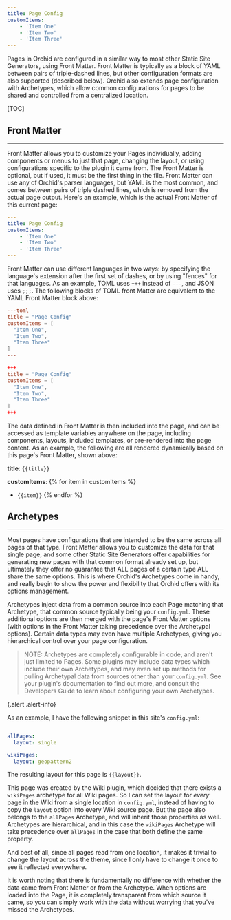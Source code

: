 ```yaml
---
title: Page Config
customItems:
    - 'Item One'
    - 'Item Two'
    - 'Item Three'
---
```


Pages in Orchid are configured in a similar way to most other Static Site Generators, using Front Matter. Front Matter
is typically as a block of YAML between pairs of triple-dashed lines, but other configuration formats are also supported 
(described below). Orchid also extends page configuration with Archetypes, which allow common configurations for pages 
to be shared and controlled from a centralized location.

[TOC]

## Front Matter
***

Front Matter allows you to customize your Pages individually, adding components or menus to just that page, changing the
layout, or using configurations specific to the plugin it came from. The Front Matter is optional, but if used, it must
be the first thing in the file. Front Matter can use any of Orchid's parser languages, but YAML is the most common, and 
comes between pairs of triple dashed lines, which is removed from the actual page output. Here's an example, which is 
the actual Front Matter of this current page:

```yaml
---
title: Page Config
customItems:
    - 'Item One'
    - 'Item Two'
    - 'Item Three'
---
```

Front Matter can use different languages in two ways: by specifying the language's extension after the first set of 
dashes, or by using "fences" for that languages. As an example, TOML uses `+++` instead of `---`, and JSON uses `;;;`. 
The following blocks of TOML front Matter are equivalent to the YAML Front Matter block above:

```toml
---toml
title = "Page Config"
customItems = [
  "Item One",
  "Item Two",
  "Item Three"
]
---
```

```toml
+++
title = "Page Config"
customItems = [
  "Item One",
  "Item Two",
  "Item Three"
]
+++
```

The data defined in Front Matter is then included into the page, and can be accessed as template variables anywhere on 
the page, including components, layouts, included templates, or pre-rendered into the page content. As an example, the 
following are all rendered dynamically based on this page's Front Matter, shown above:

**title**: `{{title}}`

**customItems**:
{% for item in customItems %}
* `{{item}}`
{% endfor %}

## Archetypes
*** 

Most pages have configurations that are intended to be the same across all pages of that type. Front Matter allows you 
to customize the data for that single page, and some other Static Site Generators offer capabilities for generating new
pages with that common format already set up, but ultimately they offer no guarantee that ALL pages of a certain type
ALL share the same options. This is where Orchid's Archetypes come in handy, and really begin to show the power and 
flexibility that Orchid offers with its options management. 

Archetypes inject data from a common source into each Page matching that Archetype, that common source typically being
your `config.yml`. These additional options are then merged with the page's Front Matter options (with options in the
Front Matter taking precedence over the Archetypal options). Certain data types may even have multiple Archetypes, 
giving you hierarchical control over your page configuration.

> NOTE: Archetypes are completely configurable in code, and aren't just limited to Pages. Some plugins may include data
> types which include their own Archetypes, and may even set up methods for pulling Archetypal data from sources other
> than your `config.yml`. See your plugin's documentation to find out more, and consult the Developers Guide to learn 
> about configuring your own Archetypes.

{.alert .alert-info}

As an example, I have the following snippet in this site's `config.yml`:

```yaml

allPages:
  layout: single

wikiPages:
  layout: geopattern2

```

The resulting layout for this page is `{{layout}}`.

This page was created by the Wiki plugin, which decided that there exists a `wikiPages` archetype for all Wiki pages. So
I can set the layout for _every_ page in the Wiki from a single location in `config.yml`, instead of having to copy the
`layout` option into every Wiki source page. But the page also belongs to the `allPages` Archetype, and will inherit 
those properties as well. Archetypes are hierarchical, and in this case the `wikiPages` Archetype will take precedence 
over `allPages` in the case that both define the same property.
 
And best of all, since all pages read from one location, it makes it trivial to change the layout across the theme, 
since I only have to change it once to see it reflected everywhere.

It is worth noting that there is fundamentally no difference with whether the data came from Front Matter or from the 
Archetype. When options are loaded into the Page, it is completely transparent from which source it came, so you can 
simply work with the data without worrying that you've missed the Archetypes. 